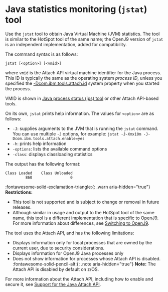 ﻿<!--
* Copyright (c) 2017, 2022 IBM Corp. and others
*
* This program and the accompanying materials are made
* available under the terms of the Eclipse Public License 2.0
* which accompanies this distribution and is available at
* https://www.eclipse.org/legal/epl-2.0/ or the Apache
* License, Version 2.0 which accompanies this distribution and
* is available at https://www.apache.org/licenses/LICENSE-2.0.
*
* This Source Code may also be made available under the
* following Secondary Licenses when the conditions for such
* availability set forth in the Eclipse Public License, v. 2.0
* are satisfied: GNU General Public License, version 2 with
* the GNU Classpath Exception [1] and GNU General Public
* License, version 2 with the OpenJDK Assembly Exception [2].
*
* [1] https://www.gnu.org/software/classpath/license.html
* [2] http://openjdk.java.net/legal/assembly-exception.html
*
* SPDX-License-Identifier: EPL-2.0 OR Apache-2.0 OR GPL-2.0 WITH
* Classpath-exception-2.0 OR LicenseRef-GPL-2.0 WITH Assembly-exception
-->

# Java statistics monitoring (`jstat`) tool

Use the `jstat` tool to obtain Java Virtual Machine (JVM) statistics. The tool is similar to the HotSpot tool of the same name; the OpenJ9 version of `jstat` is an independent implementation, added for compatibility.

The command syntax is as follows:

    jstat [<option>] [<vmid>]

where `vmid` is the Attach API virtual machine identifier for the Java process. This ID is typically the same as
the operating system *process ID*, unless you specified the [-Dcom.ibm.tools.attach.id](dcomibmtoolsattachid.md) system property when you started the process.

VMID is shown in [Java process status (jps) tool](tool_jps.md) or other Attach API-based tools.

On its own, `jstat` prints help information. The values for `<option>` are as follows:

- `-J`: supplies arguments to the JVM that is running the `jstat` command. You can use multiple `-J` options, for example: `jstat -J-Xmx10m -J-Dcom.ibm.tools.attach.enable=yes`
- `-h`: prints help information
- `-options`: lists the available command options
- `-class`: displays classloading statistics


The output has the following format:

```
Class Loaded    Class Unloaded
         860                 0
```

:fontawesome-solid-exclamation-triangle:{: .warn aria-hidden="true"} **Restrictions:**

- This tool is not supported and is subject to change or removal in future releases.
- Although similar in usage and output to the HotSpot tool of the same name, this tool is a different implementation that is specific to OpenJ9. For more information about differences, see [Switching to OpenJ9](tool_migration.md).

The tool uses the Attach API, and has the following limitations:

- Displays information only for local processes that are owned by the current user, due to security considerations.
- Displays information for OpenJ9 Java processes only
- Does not show information for processes whose Attach API is disabled. :fontawesome-solid-pencil-alt:{: .note aria-hidden="true"} **Note:** The Attach API is disabled by default on z/OS.

For more information about the Attach API, including how to enable and secure it, see [Support for the Java Attach API](https://www.ibm.com/support/knowledgecenter/SSYKE2_8.0.0/com.ibm.java.vm.80.doc/docs/attachapi.html).

<!-- ==== END OF TOPIC ==== tool_jstat.md ==== -->

